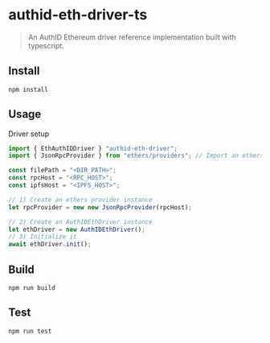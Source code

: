 
# authid-eth-driver-ts

> An AuthID Ethereum driver reference implementation built with typescript.


## Install

```npm install```

## Usage

Driver setup
```js
import { EthAuthIDDriver } "authid-eth-driver";
import { JsonRpcProvider } from "ethers/providers"; // Import an ethers provider

const filePath = "<DIR_PATH>";
const rpcHost = "<RPC_HOST>";
const ipfsHost = "<IPFS_HOST>";

// 1) Create an ethers provider instance
let rpcProvider = new new JsonRpcProvider(rpcHost);

// 2) Create an AuthIDEthDriver instance
let ethDriver = new AuthIDEthDriver();
// 3) Initialize it
await ethDriver.init();

```


## Build

```npm run build```

## Test

```npm run test```

